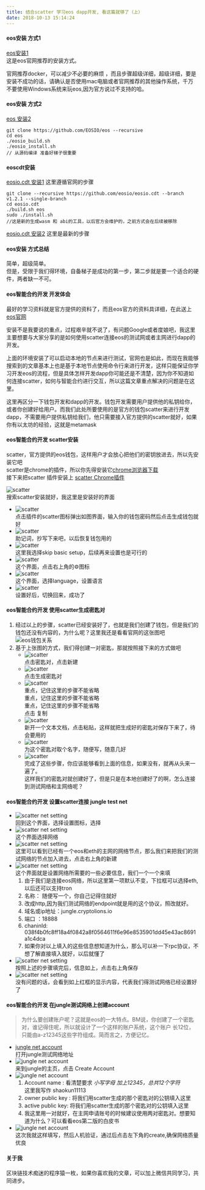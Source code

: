 ```yaml
---
title: 结合scatter 学习eos dapp开发, 看这篇就够了（上）
date: 2018-10-13 15:14:24
---
```

 
#### eos安装 方式1
[eos安装1](https://developers.eos.io/eosio-home/docs/setting-up-your-environment)  
这是eos官网推荐的安装方式。

官网推荐docker，可以减少不必要的麻烦 ，而且步骤超级详细，超级详细，要是安装不成功的话，请确认是否使用mac电脑或者官网推荐的其他操作系统，千万不要使用Windows系统来玩eos,因为官方说过不支持的哈。

#### eos安装 方式2

[eos 安装2](https://developers.eos.io/eosio-nodeos/docs/getting-the-code) 
 
	git clone https://github.com/EOSIO/eos --recursive
	cd eos
	./eosio_build.sh
	./eosio_install.sh
	// 从源码编译 准备好梯子很重要
	
#### eoscdt安装  
[eosio.cdt 安装1](https://developers.eos.io/eosio-home/docs/installing-the-contract-development-toolkit) 这里遵循官网的步骤
 
	git clone --recursive https://github.com/eosio/eosio.cdt --branch 	v1.2.1 --single-branch
	cd eosio.cdt 
	./build.sh eos
	sudo ./install.sh
	//这是新的生成wasm 和 abi的工具，以后官方会维护的，之前方式会在后续被移除 
[eosio.cdt 安装2](https://developers.eos.io/eosio-home/docs/installing-the-contract-development-toolkit) 这里是最新的步骤
#### eos安装 方式总结
简单，超级简单。  
但是，受限于我们得环境，自备梯子是成功的第一步，第二步就是要一个适合的硬件，两者缺一不可。

#### eos智能合约开发 开发体会
最好的学习资料就是官方提供的资料了，而且eos官方的资料具详细，在此送上  
[eos官网](https://developers.eos.io/)

安装不是我要说的重点，过程艰辛就不说了，有问题Google或者度娘吧，我这里主要想要与大家分享的是如何使用scatter连接eos的测试网或者主网进行dapp的开发。  
  
上面的环境安装了可以启动本地的节点来进行测试，官网也是如此，而现在我能够搜索到的文章基本上也是基于本地节点使用命令行来进行开发，这样只能保证你学习开发eos的流程，但是具体怎样开发dapp你可能还是不清楚，因为你不知道如何连接scatter，如何与智能合约进行交互，所以这篇文章重点解决的问题是在这里。

这里再区分一下钱包开发和dapp的开发。钱包开发需要用户提供他的私钥给你，或者你创建好给用户。而我们此处所要使用的是官方的钱包scatter来进行开发dapp，不需要用户提供私钥给我们，他只需要接入官方提供的scatter就好，如果你有以太坊的经验，这就是metamask

#### eos智能合约开发 scatter安装

scatter，官方提供的eos钱包，这样用户才会放心把他们的密钥放进去，所以先安装它吧  
scatter是chrome的插件，所以你先得安装它[chrome浏览器下载](https://www.google.com/chrome/)    
接下来把scatter 插件安装上 [scatter Chrome插件](https://chrome.google.com/webstore/search/scatter?hl=zh-CN)  


![scatter](/images/scatter00.png)  
搜索scatter安装就好，我这里是安装好的界面  
* 	![scatter](/images/scatter0.png)     
点击插件的scatter图标弹出如图界面，输入你的钱包密码然后点击生成钱包就好   
* 	![scatter](/images/scatter1.png)   
助记词，抄写下来吧，以后恢复钱包用的   
* 	![scatter](/images/scatter2.png)   
这里我选择skip basic setup，后续再来设置也是可行的  
*  ![scatter](/images/scatter3.png)     
这个界面，点击右上角的⚙图标  
*  ![scatter](/images/scatter4.png)    
这个界面，选择language，设置语言  
*  ![scatter](/images/scatter5.png)  
设置好后，切换回来，成功了  
#### eos智能合约开发 使用scatter生成密匙对
1. 经过以上的步骤，scatter已经安装好了，也就是我们创建了钱包，但是我们的钱包还没有内容的，为什么呢？这里我还是看看官网的这张图吧   
 ![eos钱包关系](/images/eosio2.png)
2. 基于上张图的方式，我们得创建一对密匙，那就按照接下来的方式做吧
	*  ![scatter](/images/scatter6.png)  
	点击密匙对，点击新建
	*  ![scatter](/images/scatter7.png)  
	点击生成密匙对  
	*  ![scatter](/images/scatter8.png)  
	重点，记住这里的步骤不能省略  
	重点，记住这里的步骤不能省略  
	重点，记住这里的步骤不能省略  
	点击   复制  
	*  ![scatter](/images/scatter9.png)    
	新开一个文本文档，点击粘贴，这样就把生成好的密匙对保存下来了，待会要用的  
	*  ![scatter](/images/scatter10.png)  
	为这个密匙对取个名字，随便写，随意几好 
	*  ![scatter](/images/scatter11.png)  
	完成了这些步骤，你应该能够看到上面的信息，如果没有，就再从头来一遍了。  
	这样我们的密匙对就创建好了，但是只是在本地创建好了的啊，怎么连接到测试网络和主网络呢？  
	
#### eos智能合约开发 设置scatter连接 jungle test net 
*  ![scatter net setting](/images/scatter5.png)  
 回到这个界面，选择设置图标，选择
*  ![scatter net setting](/images/scatter12.png)  
这个界面选择网络  
*  ![scatter net setting](/images/scatter13.png)  
这里可以看到已经有一个eos和eth的主网的网络节点，那么我们来把我们的测试网络的节点加入进去，点击右上角的新建  
*  ![scatter net setting](/images/scatter14.png)  
这个界面就是设置网络所需要的一些必要信息，我们一个一个来填  
	1. 由于我们是连接eos网络，所以这里第一项默认不变，下拉框可以选择eth,以后还可以支持tron
	2. 名称： 随便写一个，你自己记得住就好  
	3. 改成http,因为我们测试网络的endpoint就是用的这个协议，照改就好。
	4. 域名或ip地址：jungle.cryptolions.io	
	5. 端口 ：18888
	6. chaninId:  038f4b0fc8ff18a4f0842a8f0564611f6e96e8535901dd45e43ac8691a1c4dca
	7. 如果你对以上填入的这些信息想知道为什么，那么可以补一下rpc协议，不想了解直接填入就好，以后就懂了  
*  ![scatter net setting](/images/scatter15.png)  
按照上述的步骤填完后，信息如上，点击右上角保存  
*  ![scatter net setting](/images/scatter16.png)  
没有问题的话，会看到如上红框的显示内容，代表我们得测试网络已经设置好了

#### eos智能合约开发 在jungle测试网络上创建account
>为什么要创建账户呢？这就是eos的一大特点。BM说，你创建了一个密匙对，谁记得住呢，所以就设计了一个这样的账户系统，这个账户 长12位，只能由a-z12345这些字符组成。简而言之，方便记忆。

* [jungle net account ](http://jungle.cryptolions.io/#home)  
打开jungle测试网络地址
* ![jungle net account ](/images/jungle1.png)  
来到jungle的主页，点击 Create Account  
* ![jungle net account ](/images/jungle2.png)  
	1. 	Account name : 看清楚要求 *小写字母 加上12345，总共12个字符*   
	这里我写作 shaokun11113
	2. owner public key : 将我们用scatter生成的那个密匙对的公钥填入这里
	3. active public key: 将我们用scatter生成的那个密匙对的公钥填入这里
	4. 我这里用一对就好，在主网申请账号的时候建议使用两对密匙对。想要知道为什么？可以看看eos第二版的白皮书
* ![jungle net account ](/images/jungle03.png)  
这次我就这样填写，然后人机验证，通过后点击左下角的create,确保网络质量优良  

#### 关于我
区块链技术痴迷的程序猿一枚，如果你喜欢我的文章，可以加上微信共同学习，共同进步。 